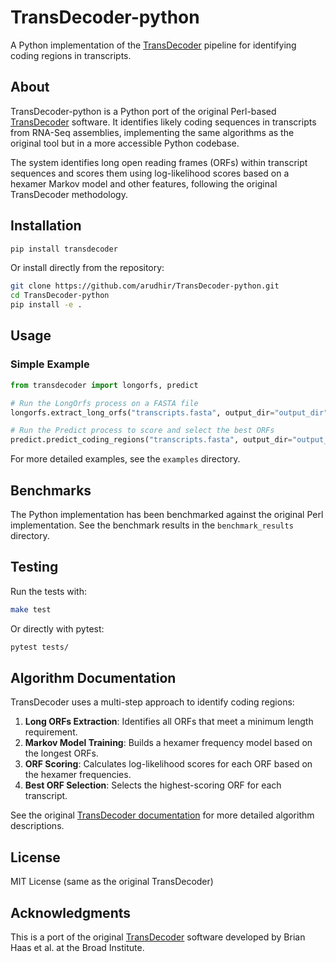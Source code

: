 # TransDecoder-python

A Python implementation of the [TransDecoder](https://github.com/TransDecoder/TransDecoder) pipeline for identifying coding regions in transcripts.

## About

TransDecoder-python is a Python port of the original Perl-based [TransDecoder](https://github.com/TransDecoder/TransDecoder) software. It identifies likely coding sequences in transcripts from RNA-Seq assemblies, implementing the same algorithms as the original tool but in a more accessible Python codebase.

The system identifies long open reading frames (ORFs) within transcript sequences and scores them using log-likelihood scores based on a hexamer Markov model and other features, following the original TransDecoder methodology.

## Installation

```bash
pip install transdecoder
```

Or install directly from the repository:

```bash
git clone https://github.com/arudhir/TransDecoder-python.git
cd TransDecoder-python
pip install -e .
```

## Usage

### Simple Example

```python
from transdecoder import longorfs, predict

# Run the LongOrfs process on a FASTA file
longorfs.extract_long_orfs("transcripts.fasta", output_dir="output_dir", min_length=100)

# Run the Predict process to score and select the best ORFs
predict.predict_coding_regions("transcripts.fasta", output_dir="output_dir")
```

For more detailed examples, see the `examples` directory.

## Benchmarks

The Python implementation has been benchmarked against the original Perl implementation. See the benchmark results in the `benchmark_results` directory.

## Testing

Run the tests with:

```bash
make test
```

Or directly with pytest:

```bash
pytest tests/
```

## Algorithm Documentation

TransDecoder uses a multi-step approach to identify coding regions:

1. **Long ORFs Extraction**: Identifies all ORFs that meet a minimum length requirement.
2. **Markov Model Training**: Builds a hexamer frequency model based on the longest ORFs.
3. **ORF Scoring**: Calculates log-likelihood scores for each ORF based on the hexamer frequencies.
4. **Best ORF Selection**: Selects the highest-scoring ORF for each transcript.

See the original [TransDecoder documentation](https://github.com/TransDecoder/TransDecoder/wiki) for more detailed algorithm descriptions.

## License

MIT License (same as the original TransDecoder)

## Acknowledgments

This is a port of the original [TransDecoder](https://github.com/TransDecoder/TransDecoder) software developed by Brian Haas et al. at the Broad Institute.
